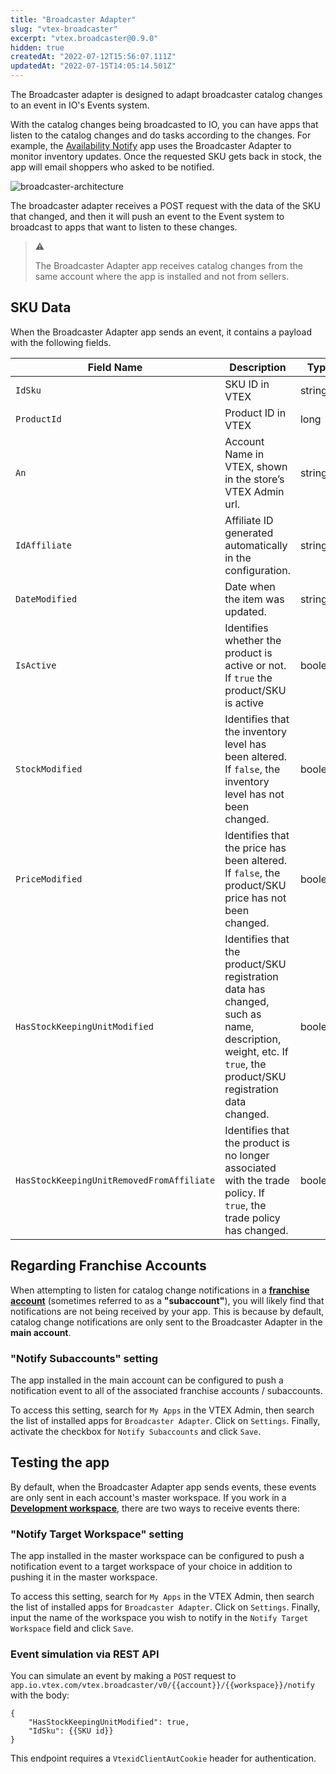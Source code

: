 ```yaml
---
title: "Broadcaster Adapter"
slug: "vtex-broadcaster"
excerpt: "vtex.broadcaster@0.9.0"
hidden: true
createdAt: "2022-07-12T15:56:07.111Z"
updatedAt: "2022-07-15T14:05:14.501Z"
---
```

The Broadcaster adapter is designed to adapt broadcaster catalog changes to an event in IO's Events system.

With the catalog changes being broadcasted to IO, you can have apps that listen to the catalog changes and do tasks according to the changes. For example, the [Availability Notify](https://developers.vtex.com/vtex-developer-docs/docs/vtex-availability-notify) app uses the Broadcaster Adapter to monitor inventory updates. Once the requested SKU gets back in stock, the app will email shoppers who asked to be notified.

![broadcaster-architecture](https://user-images.githubusercontent.com/67270558/158252905-3480125a-fabe-4db3-bb4d-7c7dea74f8ef.png)

The broadcaster adapter receives a POST request with the data of the SKU that changed, and then it will push an event to the Event system to broadcast to apps that want to listen to these changes.

> ⚠️
>
> The Broadcaster Adapter app receives catalog changes from the same account where the app is installed and not from sellers.

## SKU Data

When the Broadcaster Adapter app sends an event, it contains a payload with the following fields.

| Field Name                                | Description                                                                                                                                                  | Type    |
| ----------------------------------------- | ------------------------------------------------------------------------------------------------------------------------------------------------------------ | ------- |
| `IdSku`                                   | SKU ID in VTEX                                                                                                                                               | string  |
| `ProductId`                               | Product ID in VTEX                                                                                                                                           | long    |
| `An`                                      | Account Name in VTEX, shown in the store’s VTEX Admin url.                                                                                                   | string  |
| `IdAffiliate`                             | Affiliate ID generated automatically in the configuration.                                                                                                   | string  |
| `DateModified`                            | Date when the item was updated.                                                                                                                              | string  |
| `IsActive`                                | Identifies whether the product is active or not. If `true` the product/SKU is active                                                                         | boolean |
| `StockModified`                           | Identifies that the inventory level has been altered. If `false`, the inventory level has not been changed.                                                  | boolean |
| `PriceModified`                           | Identifies that the price has been altered. If `false`, the product/SKU price has not been changed.                                                          | boolean |
| `HasStockKeepingUnitModified`             | Identifies that the product/SKU registration data has changed, such as name, description, weight, etc. If `true`, the product/SKU registration data changed. | boolean |
| `HasStockKeepingUnitRemovedFromAffiliate` | Identifies that the product is no longer associated with the trade policy. If `true`, the trade policy has changed.                                          | boolean |

## Regarding Franchise Accounts

When attempting to listen for catalog change notifications in a **[franchise account](https://help.vtex.com/en/tutorial/what-is-a-franchise-account--kWQC6RkFSCUFGgY5gSjdl)** (sometimes referred to as a **"subaccount"**), you will likely find that notifications are not being received by your app. This is because by default, catalog change notifications are only sent to the Broadcaster Adapter in the **main account**.

### "Notify Subaccounts" setting

The app installed in the main account can be configured to push a notification event to all of the associated franchise accounts / subaccounts.

To access this setting, search for `My Apps` in the VTEX Admin, then search the list of installed apps for `Broadcaster Adapter`. Click on `Settings`. Finally, activate the checkbox for `Notify Subaccounts` and click `Save`.

## Testing the app

By default, when the Broadcaster Adapter app sends events, these events are only sent in each account's master workspace. If you work in a **[Development workspace](https://developers.vtex.com/vtex-developer-docs/docs/vtex-io-documentation-workspace)**, there are two ways to receive events there:

### "Notify Target Workspace" setting

The app installed in the master workspace can be configured to push a notification event to a target workspace of your choice in addition to pushing it in the master workspace.

To access this setting, search for `My Apps` in the VTEX Admin, then search the list of installed apps for `Broadcaster Adapter`. Click on `Settings`. Finally, input the name of the workspace you wish to notify in the `Notify Target Workspace` field and click `Save`.

### Event simulation via REST API

You can simulate an event by making a `POST` request to `app.io.vtex.com/vtex.broadcaster/v0/{{account}}/{{workspace}}/notify`
with the body:

```
{
	"HasStockKeepingUnitModified": true,
	"IdSku": {{SKU id}}
}
```

This endpoint requires a `VtexidClientAutCookie` header for authentication.